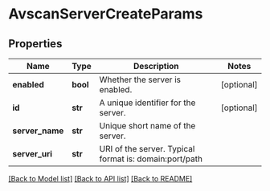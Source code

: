 # AvscanServerCreateParams

## Properties
Name | Type | Description | Notes
------------ | ------------- | ------------- | -------------
**enabled** | **bool** | Whether the server is enabled. | [optional] 
**id** | **str** | A unique identifier for the server. | [optional] 
**server_name** | **str** | Unique short name of the server. | 
**server_uri** | **str** | URI of the server. Typical format is: domain:port/path | 

[[Back to Model list]](../README.md#documentation-for-models) [[Back to API list]](../README.md#documentation-for-api-endpoints) [[Back to README]](../README.md)


